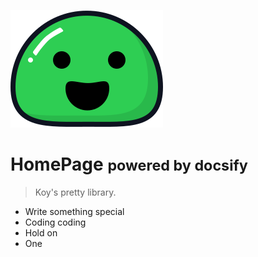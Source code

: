 ![logo](_media/icon.svg)

# HomePage <small>powered by docsify</small>

> Koy's  pretty  library.

- Write something special
- Coding coding 
- Hold on
- One

<!-- [GitHub](https://github.com/docsifyjs/docsify/)
[Getting Started](#docsify)
 -->